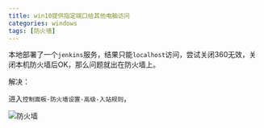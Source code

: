```yaml
---
title: win10提供指定端口给其他电脑访问
categories: windows
tags: [防火墙]
---
```


本地部署了一个`jenkins`服务，结果只能`localhost`访问，尝试关闭360无效，关闭本机防火墙后OK，那么问题就出在防火墙上。

<!-- more -->

解决：

进入`控制面板-防火墙设置-高级-入站规则`，

![防火墙](http://img.qizhenjun.com/20.gif)